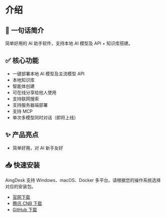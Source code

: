 # 介绍
## 🚀 一句话简介
简单好用的 AI 助手软件，支持本地 AI 模型及 API + 知识库搭建。

## ✅ 核心功能
* 一键部署本地 AI 模型及主流模型 API
* 本地知识库
* 智能体创建
* 可在线分享给他人使用
* 支持联网搜索
* 支持服务器端部署
* 支持 MCP
* 单次多模型同时对话（即将上线）

## ✨ 产品亮点
* 简单好用，对 AI 新手友好

## 📥 快速安装

AingDesk 支持 Windows、macOS、Docker 多平台。请根据您的操作系统选择对应的安装包。

- [官网下载](https://www.aingdesk.com/download)
- [腾讯 CNB 下载](https://cnb.cool/aingdesk/AingDesk/-/releases)
- [GitHub 下载](https://github.com/aingdesk/AingDesk/releases)
